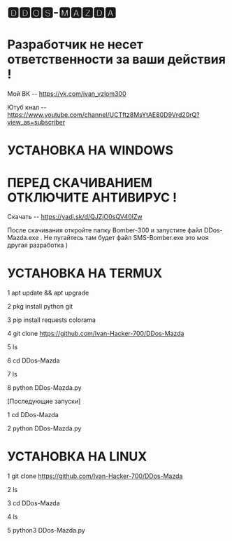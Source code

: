 # 🅳🅳🅾🆂-🅼🅰🆉🅳🅰


# Разработчик не несет ответственности за ваши действия !


Мой ВК -- https://vk.com/ivan_vzlom300

Ютуб кнал -- https://www.youtube.com/channel/UCTftz8MsYtAE80D9Vrd20rQ?view_as=subscriber



# УСТАНОВКА НА WINDOWS
# ПЕРЕД СКАЧИВАНИЕМ ОТКЛЮЧИТЕ АНТИВИРУС !

Скачать -- https://yadi.sk/d/QJZjO0sQV40IZw


После скачивания откройте папку Bomber-300 и запустите файл DDos-Mazda.exe . Не пугайтесь там будет файл SMS-Bomber.exe это моя другая разработка )



# УСТАНОВКА НА TERMUX
1 apt update && apt upgrade

2 pkg install python git

3 pip install requests colorama

4 git clone https://github.com/Ivan-Hacker-700/DDos-Mazda

5 ls

6 cd DDos-Mazda

7 ls

8 python DDos-Mazda.py

[Последующие запуски]

1 cd DDos-Mazda

2 python DDos-Mazda.py



# УСТАНОВКА НА LINUX
1 git clone https://github.com/Ivan-Hacker-700/DDos-Mazda

2 ls

3 cd DDos-Mazda

4 ls

5 python3 DDos-Mazda.py
